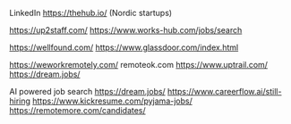 LinkedIn
https://thehub.io/ (Nordic startups)

https://up2staff.com/
https://www.works-hub.com/jobs/search

https://wellfound.com/
https://www.glassdoor.com/index.html

https://weworkremotely.com/
remoteok.com 
https://www.uptrail.com/
https://dream.jobs/


AI powered job search
https://dream.jobs/
https://www.careerflow.ai/still-hiring
https://www.kickresume.com/pyjama-jobs/
https://remotemore.com/candidates/

